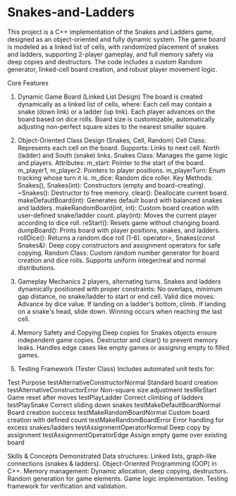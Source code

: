 # Snakes-and-Ladders

This project is a C++ implementation of the Snakes and Ladders game, designed as an object-oriented and fully dynamic system. The game board is modeled as a linked list of cells, with randomized placement of snakes and ladders, supporting 2-player gameplay, and full memory safety via deep copies and destructors. The code includes a custom Random generator, linked-cell board creation, and robust player movement logic.

Core Features

1. Dynamic Game Board (Linked List Design)
The board is created dynamically as a linked list of cells, where:
Each cell may contain a snake (down link) or a ladder (up link).
Each player advances on the board based on dice rolls.
Board size is customizable, automatically adjusting non-perfect square sizes to the nearest smaller square.

2. Object-Oriented Class Design (Snakes, Cell, Random)
Cell Class:
Represents each cell on the board.
Supports:
Links to next cell.
North (ladder) and South (snake) links.
Snakes Class:
Manages the game logic and players.
Attributes:
m_start: Pointer to the start of the board.
m_player1, m_player2: Pointers to player positions.
m_playerTurn: Enum tracking whose turn it is.
m_dice: Random dice roller.
Key Methods:
Snakes(), Snakes(int): Constructors (empty and board-creating).
~Snakes(): Destructor to free memory.
clear(): Deallocate current board.
makeDefaultBoard(int): Generates default board with balanced snakes and ladders.
makeRandomBoard(int, int): Custom board creation with user-defined snake/ladder count.
play(int): Moves the current player according to dice roll.
reStart(): Resets game without changing board.
dumpBoard(): Prints board with player positions, snakes, and ladders.
rollDice(): Returns a random dice roll (1-6).
operator=, Snakes(const Snakes&): Deep copy constructors and assignment operators for safe copying.
Random Class:
Custom random number generator for board creation and dice rolls.
Supports uniform integer/real and normal distributions.

3. Gameplay Mechanics
2 players, alternating turns.
Snakes and ladders dynamically positioned with proper constraints:
No overlaps, minimum gap distance, no snake/ladder to start or end cell.
Valid dice moves:
Advance by dice value.
If landing on a ladder's bottom, climb.
If landing on a snake's head, slide down.
Winning occurs when reaching the last cell.

4. Memory Safety and Copying
Deep copies for Snakes objects ensure independent game copies.
Destructor and clear() to prevent memory leaks.
Handles edge cases like empty games or assigning empty to filled games.

5. Testing Framework (Tester Class)
Includes automated unit tests for:

Test	Purpose
testAlternativeConstructorNormal	Standard board creation
testAlternativeConstructorError	Non-square size adjustment
testReStart	Game reset after moves
testPlayLadder	Correct climbing of ladders
testPlaySnake	Correct sliding down snakes
testMakeDefaultBoardNormal	Board creation success
testMakeRandomBoardNormal	Custom board creation with defined count
testMakeRandomBoardError	Error handling for excess snakes/ladders
testAssignmentOperatorNormal	Deep copy by assignment
testAssignmentOperatorEdge	Assign empty game over existing board

Skills & Concepts Demonstrated
Data structures: Linked lists, graph-like connections (snakes & ladders).
Object-Oriented Programming (OOP) in C++.
Memory management: Dynamic allocation, deep copying, destructors.
Random generation for game elements.
Game logic implementation.
Testing framework for verification and validation.

